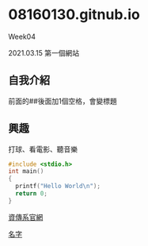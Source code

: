 # 08160130.gitnub.io
Week04

2021.03.15 第一個網站

## 自我介紹
前面的##後面加1個空格，會變標題

## 興趣
打球、看電影、聽音樂


```C++
#include <stdio.h>
int main()
{
  printf("Hello World\n");
  return 0;
}
```

[資傳系官網](https://sites.google.com/mail.mcu.edu.tw/cce)

[名字](網址)
